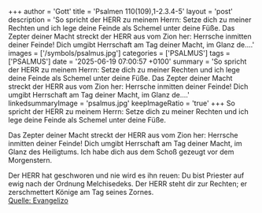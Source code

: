 +++
author = 'Gott'
title = 'Psalmen 110(109),1-2.3.4-5'
layout = 'post'
description = 'So spricht der HERR zu meinem Herrn:  Setze dich zu meiner Rechten  und ich lege deine Feinde  als Schemel unter deine Füße.  Das Zepter deiner Macht streckt der HERR aus vom Zion her:  Herrsche inmitten deiner Feinde! Dich umgibt Herrschaft am Tag deiner Macht,  im Glanz de....'
images = ['/symbols/psalmus.jpg']
categories = ['PSALMUS']
tags = ['PSALMUS']
date = '2025-06-19 07:00:57 +0100'
summary = 'So spricht der HERR zu meinem Herrn:  Setze dich zu meiner Rechten  und ich lege deine Feinde  als Schemel unter deine Füße.  Das Zepter deiner Macht streckt der HERR aus vom Zion her:  Herrsche inmitten deiner Feinde! Dich umgibt Herrschaft am Tag deiner Macht,  im Glanz de....'
linkedsummaryImage = 'psalmus.jpg'
keepImageRatio = 'true'
+++
So spricht der HERR zu meinem Herrn: 
Setze dich zu meiner Rechten 
und ich lege deine Feinde 
als Schemel unter deine Füße.

Das Zepter deiner Macht streckt der HERR aus vom Zion her: 
Herrsche inmitten deiner Feinde!
Dich umgibt Herrschaft am Tag deiner Macht, 
im Glanz des Heiligtums.<!--more--> 
Ich habe dich aus dem Schoß gezeugt vor dem Morgenstern.

Der HERR hat geschworen und nie wird es ihn reuen: 
Du bist Priester auf ewig nach der Ordnung Melchisedeks.
Der HERR steht dir zur Rechten; 
er zerschmettert Könige am Tag seines Zornes.<br> [Quelle: Evangelizo](https://evangeliumtagfuertag.org/DE/gospel)